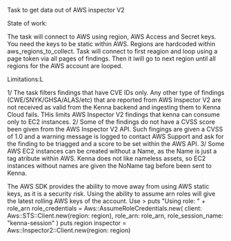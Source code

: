 Task to get data out of AWS inspector V2

State of work:

The task will connect to AWS using region, AWS Access and Secret keys. You need the keys to be static within AWS. Regions are hardcoded within aws_regions_to_collect. 
Task will connect to first reagion and loop using a page token via all pages of findings. Then it iwill go to next region until all regions for the AWS account are looped. 

Limitations:L 

1/ The task filters findings that have CVE IDs only. Any other type of findings (CWE/SNYK/GHSA/ALAS/etc) that are reported from AWS Inspector V2 are not received as valid from the Kenna backend and ingesting them to Kenna Cloud fails. THis limits AWS Inspector V2 findings that kenna can consume only to EC2 instances.
2/ Some of the findings do not have a CVSS score been given from the AWS Inspector V2 API. Such fingings are given a CVSS of 1.0 and a warning message is logged to contact AWS Support and ask for the finding to be triagged and a score to be set within the AWS API. 
3/ Some AWS EC2 instances can be created without a Name, as the Name is just a tag atribute within AWS. Kenna does not like nameless assets, so EC2 instances without names are given the NoName tag before been sent to Kenna. 


The AWS SDK provides the ability to move away from using AWS static keys, as it is a security risk. Using the ability to assume arn roles will give the latest rolling AWS keys of the account. 
Use > 
puts "Using role: " + role_arn
              role_credentials = Aws::AssumeRoleCredentials.new(
                client: Aws::STS::Client.new(region: region),
                role_arn: role_arn,
                role_session_name: "kenna-session"
              )
              puts region
              inspector = Aws::Inspector2::Client.new(region: region)
